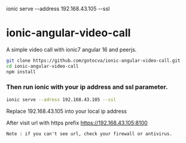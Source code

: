 ionic serve --address 192.168.43.105 --ssl

# ionic-angular-video-call

A simple video call with ionic7 angular 16 and peerjs.


```bash
git clone https://github.com/gotocva/ionic-angular-video-call.git
cd ionic-angular-video-call
npm install
```


### Then run ionic with your ip address<your machine ip address> and ssl parameter.
  
```bash
ionic serve --adress 192.168.43.105 --ssl
```

Replace 192.168.43.105 into your local ip address

After visit url with https prefix https://192.168.43.105:8100

```
Note : if you can't see url, check your firewall or antivirus.
```

